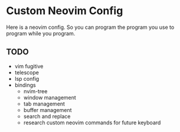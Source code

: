 # Custom Neovim Config

Here is a neovim config. So you can program the program you use to program while you program.

## TODO

- vim fugitive
- telescope
- lsp config
- bindings
    - nvim-tree
    - window management
    - tab management 
    - buffer management
    - search and replace
    - research custom neovim commands for future keyboard

